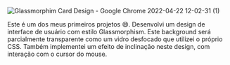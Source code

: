 ![Glassmorphim Card Design - Google Chrome 2022-04-22 12-02-31 (1)](https://user-images.githubusercontent.com/78566330/164742881-1a36021e-8b05-42e6-8cf4-e77ffa42a7dc.gif)


Este é um dos meus primeiros projetos 😄. Desenvolvi um design de interface de usuário com estilo Glassmorphism. Este background será parcialmente transparente como um vidro desfocado que utilizei o próprio CSS. Também implementei um efeito de inclinação neste design, com interação com o cursor do mouse.


